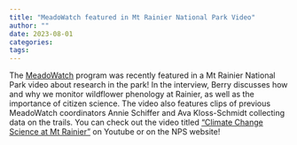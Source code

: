```yaml
---
title: "MeadoWatch featured in Mt Rainier National Park Video"
author: ""
date: 2023-08-01
categories:
tags: 
---
```

The [MeadoWatch](http://www.meadowatch.org/) program was recently featured in a Mt Rainier National Park video about research in the park! In the interview, Berry discusses how and why we monitor wildflower phenology at Rainier, as well as the importance of citizen science. The video also features clips of previous MeadoWatch coordinators Annie Schiffer and Ava Kloss-Schmidt collecting data on the trails. You can check out the video titled [“Climate Change Science at Mt Rainier”](https://www.nps.gov/mora/learn/nature/climatechange.htm) on Youtube or on the NPS website!